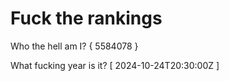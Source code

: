 # Fuck the rankings

Who the hell am I?
{ 5584078 }

What fucking year is it?
[ 2024-10-24T20:30:00Z ]
